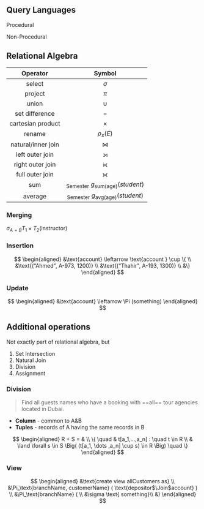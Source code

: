 ## Query Languages

Procedural

Non-Procedural

## Relational Algebra

|      Operator      |                      Symbol                       |
| :----------------: | :-----------------------------------------------: |
|       select       |                     $\sigma$                      |
|      project       |                       $\pi$                       |
|       union        |                      $\cup$                       |
|   set difference   |                        $-$                        |
| cartesian product  |                     $\times$                      |
|       rename       |                    $\rho_x(E)$                    |
| natural/inner join |                      $\Join$                      |
|  left outer join   |                         ⟕                         |
|  right outer join  |                         ⟖                         |
|  full outer join   |                         ⟗                         |
|        sum         | $_\text{Semester} \ g_\text{sum(age)}({student})$ |
|      average       | $_\text{Semester} \ g_\text{avg(age)}({student})$ |

### Merging

$\sigma_{A=B} T_1 \times T_2 (\text{instructor})$

### Insertion

$$
\begin{aligned}
&\text{account} \leftarrow \text{account } \cup \{ \\ 
&\text{(“Ahmed", A-973, 1200)} \\
&\text{(“Thahir", A-193, 1300)} \\
&\}
\end{aligned}
$$

### Update

$$
\begin{aligned}
&\text{account} \leftarrow
\Pi (something)
\end{aligned}
$$

## Additional operations

Not exactly part of relational algebra, but 

1. Set Intersection
2. Natural Join
3. Division
4. Assignment

### Division

> Find all guests names who have a booking with ==all== tour agencies located in Dubai.

- **Column** - common to A&B
- **Tuples** - records of A having the same records in B

$$
\begin{aligned}
R ÷ S = & \\
\{ \quad
& t[a_1,...,a_n] : \quad t \in R \\
& \land \forall s \in S \Big( (t[a_1, \dots ,a_n] \cup s) \in R \Big)
\quad \}
\end{aligned}
$$

### View

$$
\begin{aligned}
&\text{create view allCustomers as} \\
&\Pi_\text{branchName, customerName} (
	\text{depositor$\Join$account}
) \\
&\Pi_\text{branchName} ( \\
&\sigma \text{ something}\\
&)
\end{aligned}
$$

